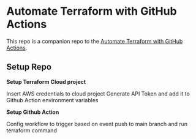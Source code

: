 # Automate Terraform with GitHub Actions


This repo is a companion repo to the [Automate Terraform with GitHub Actions](https://learn.hashicorp.com/tutorials/terraform/github-actions?in=terraform/automation).


## Setup Repo
**Setup Terraform Cloud project**

Insert AWS credentials to cloud project 
Generate API Token and add it to Github Action environment variables

**Setup Github Action**

Config workflow to trigger based on event push to main branch and run terraform command
